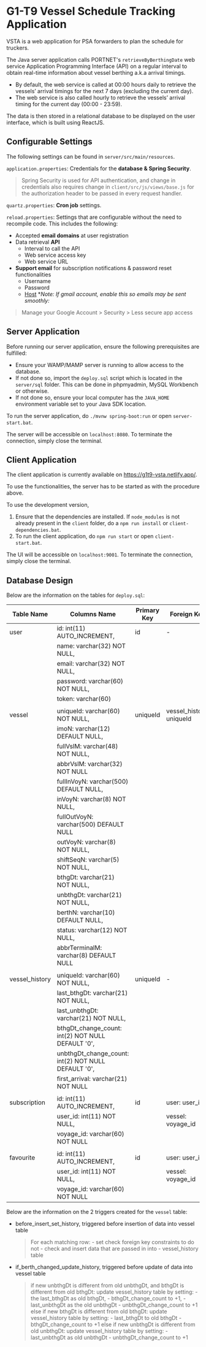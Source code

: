 # G1-T9 Vessel Schedule Tracking Application

VSTA is a web application for PSA forwarders to plan the schedule for truckers. 

The Java server application calls PORTNET's `retrieveByBerthingDate` web service Application Programming Interface (API) on a regular interval to obtain real-time information about vessel berthing a.k.a arrival timings. 
- By default, the web service is called at 00:00 hours daily to retrieve the vessels’ arrival timings for the next 7 days (excluding the current day). 
- The web service is also called hourly to retrieve the vessels’ arrival timing for the current day (00:00 - 23:59).

The data is then stored in a relational database to be displayed on the user interface, which is built using ReactJS.

## Configurable Settings
The following settings can be found in `server/src/main/resources`.

`application.properties`: Credentials for the **database & Spring Security**. 
> Spring Security is used for API authentication, and change in credentials also requires change in `client/src/js/views/base.js` for the authorization header to be passed in every request handler.

`quartz.properties`: **Cron job** settings.

`reload.properties`: Settings that are configurable without the need to recompile code. This includes the following: 
- Accepted **email domains** at user registration
- Data retrieval **API**
    - Interval to call the API
    - Web service access key
    - Web service URL
- **Support email** for subscription notifications & password reset functionalities
    - Username
    - Password
    - [Host](https://www.jhipster.tech/tips/011_tip_configuring_email_in_jhipster.html) **Note: If gmail account, enable this so emails may be sent smoothly:*
> Manage your Google Account > Security > Less secure app access


## Server Application

Before running our server application, ensure the following prerequisites are fulfilled:
- Ensure your WAMP/MAMP server is running to allow access to the database. 
- If not done so, import the `deploy.sql` script which is located in the `server/sql` folder. This can be done in phpmyadmin, MySQL Workbench or otherwise. 
- If not done so, ensure your local computer has the `JAVA_HOME` environment variable set to your Java SDK location.

To run the server application, do `./mvnw spring-boot:run` or open `server-start.bat`. 

The server will be accessible on `localhost:8080`. To terminate the connection, simply close the terminal.

## Client Application

The client application is currently available on https://g1t9-vsta.netlify.app/.

To use the functionalities, the server has to be started as with the procedure above.

To use the development version,

1. Ensure that the dependencies are installed. If `node_modules` is not already present in the `client` folder, do a `npm run install` or `client-dependencies.bat`.
2. To run the client application, do `npm run start` or open `client-start.bat`. 

The UI will be accessible on `localhost:9001`. To terminate the connection, simply close the terminal.


## Database Design

Below are the information on the tables for `deploy.sql`:

| Table Name     | Columns Name                                        | Primary Key | Foreign Key              |
|----------------|-----------------------------------------------------|-------------|--------------------------|
| user           | id: int(11) AUTO_INCREMENT,                         | id          | -                        |
|                | name: varchar(32) NOT NULL,                         |             |                          |
|                | email: varchar(32) NOT NULL,                        |             |                          |
|                | password: varchar(60) NOT NULL,                     |             |                          |
|                | token: varchar(60)                                  |             |                          |
|                |                                                     |             |                          |
| vessel         | uniqueId: varchar(60) NOT NULL,                     | uniqueId    | vessel_history: uniqueId |
|                | imoN: varchar(12) DEFAULT NULL,                     |             |                          |
|                | fullVslM: varchar(48) NOT NULL,                     |             |                          |
|                | abbrVslM: varchar(32) NOT NULL                      |             |                          |
|                | fullInVoyN: varchar(500) DEFAULT NULL,              |             |                          |
|                | inVoyN: varchar(8) NOT NULL,                        |             |                          |
|                | fullOutVoyN: varchar(500) DEFAULT NULL              |             |                          |
|                | outVoyN: varchar(8) NOT NULL,                       |             |                          |
|                | shiftSeqN: varchar(5) NOT NULL,                     |             |                          |
|                | bthgDt: varchar(21) NOT NULL,                       |             |                          |
|                | unbthgDt: varchar(21) NOT NULL,                     |             |                          |
|                | berthN: varchar(10) DEFAULT NULL,                   |             |                          |
|                | status: varchar(12) NOT NULL,                       |             |                          |
|                | abbrTerminalM: varchar(8) DEFAULT NULL              |             |                          |
|                |                                                     |             |                          |
| vessel_history | uniqueId: varchar(60) NOT NULL,                     | uniqueId    | -                        |
|                | last_bthgDt: varchar(21) NOT NULL,                  |             |                          |
|                | last_unbthgDt: varchar(21) NOT NULL,                |             |                          |
|                | bthgDt_change_count: int(2) NOT NULL DEFAULT '0',   |             |                          |
|                | unbthgDt_change_count: int(2) NOT NULL DEFAULT '0', |             |                          |
|                | first_arrival: varchar(21) NOT NULL                 |             |                          |
|                |                                                     |             |                          |
| subscription   | id: int(11) AUTO_INCREMENT,                         | id          | user: user_id,           |
|                | user_id: int(11) NOT NULL,                          |             | vessel: voyage_id        |
|                | voyage_id: varchar(60) NOT NULL                     |             |                          |
|                |                                                     |             |                          |
| favourite      | id: int(11) AUTO_INCREMENT,                         | id          | user: user_id,           |
|                | user_id: int(11) NOT NULL,                          |             | vessel: voyage_id        |
|                | voyage_id: varchar(60) NOT NULL                     |             |                          |


Below are the information on the 2 triggers created for the `vessel` table:
- before_insert_set_history, triggered before insertion of data into vessel table

    > For each matching row:
        - set check foreign key constraints to do not
        - check and insert data that are passed in into
        - vessel_history table 

- if_berth_changed_update_history, triggered before update of data into vessel table

    > if new unbthgDt is different from old unbthgDt,
    and bthgDt is different from old bthgDt:
    update vessel_history table by setting:
        - the last_bthgDt as old bthgDt,
        - bthgDt_change_count to +1,
        - last_unbthgDt as the old unbthgDt
        - unbthgDt_change_count to +1
    else if new bthgDt is different from old bthgDt:
    update vessel_history table by setting:
        - last_bthgDt to old bthgDt
        - bthgDt_change_count to +1
    else if new unbthgDt is different from old unbthgDt:
    update vessel_history table by setting:
        - last_unbthgDt as old unbthgDt
        - unbthgDt_change_count to +1
